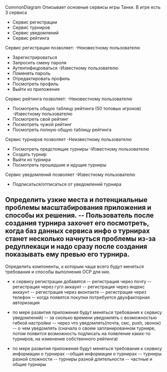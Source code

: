 CommonDiagram Описывает основные сервисы игры Танки. 
В игре есть 3 сервиса
- Сервис регистрации
- Сервис турниров
- Сервис уведомлений
- Сервис рейтинга

Сервис регистрации позволяет:
-Неизвестному пользователю 
 + Зарегистрироваться
 + Запросить смену пароля
 + Аутентифицроваться
-Известному пользователю
 + Поменять пароль
 + Отредактировать профиль
 + Посмотреть профиль
 + Выйти из приложения

Сервис рейтинга позволяет:
-Неизвестному пользователю 
 + Посмотреть общую таблицу рейтинга (50 топовых игроков)
-Известному пользователю
 + Посмотреть свой рейтинг
 + Посмотреть чужой рейтинг
 + Посмотреть полную общую таблицу рейтинга

Сервис турниров позволяет
-Неизвестному пользователю 
 + Посмотреть предстоящие турниры
-Известному пользователю
 + Создать турнир
 + Выйти из турнира
 + Посмотреть прошедшие и идущие турниры

Сервис уведомлений позволяет
-Известному пользователю
 + Подписаться/отписаться от уведомлений турнира

Определить узкие места и потенциальные проблемы масштабирования приложения и способы их решения.
-- Пользователь после создания турнира захочет его посмотреть, когда баз данных сервиса инфо о турнирах станет несколько
начнуться проблемы из-за редуплекаци и надо сразу после создания показывать ему превью его турнира.
-- 

Определить компоненты, к которым чаще всего будут меняться требования и способы выполнения OCP для них.
- к сервису регистрации добавятся
-- регистрация через почту
-- регистрация через гугл аккаунт
-- регистрация через яндекс аккаунт
-- регистрация через вконтакте
-- регистрация через телефон
-- когда появятся покупки потребуется двухфакторная авторизация

- по мере развития приложения будут меняться требования к сервису уведомлений(
 -- за сколько времени уведомлять с возможностью гибкой настройки
 -- через что уведомлять(почта, смс, push, звонок)
 -- о чем уведомлять (сначала о своем запланированном турнире, потом появится возможность подписать на появление каких-то турниров, на изменение собственного рейтинга)

- по мере развития приложения будут меняться требования к сервису информации о турнирах 
--общая информации о турнирах 
-- турниры разной сложности
-- турниры разной длительности
-- частные и общие турниры

